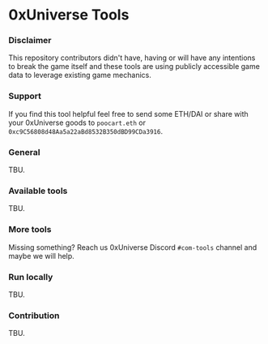 # 0xUniverse Tools

### Disclaimer 

This repository contributors didn't have, having or will have any intentions to break the game itself and these tools are using publicly accessible game data to leverage existing game mechanics.

### Support

If you find this tool helpful feel free to send some ETH/DAI or share with your 0xUniverse goods to `poocart.eth` or `0xc9C56808d48Aa5a22aBd8532B350dBD99CDa3916`. 

### General

TBU.

### Available tools

TBU.

### More tools

Missing something? Reach us 0xUniverse Discord `#com-tools` channel and maybe we will help.

### Run locally

TBU.


### Contribution

TBU.

